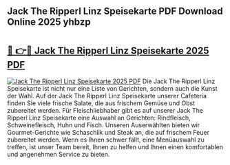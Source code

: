 ## Jack The Ripperl Linz Speisekarte PDF Download Online 2025 yhbzp

# <h2><a href="http://gc93qj.nevu.top/?p=Jack+The+Ripperl+Linz+Speisekarte">🔗 👉🔴 Jack The Ripperl Linz Speisekarte 2025 PDF</a></h2>

[![Jack The Ripperl Linz Speisekarte 2025 PDF](https://i.imgur.com/dBaPXMq.png)](http://gc93qj.nevu.top/?p=Jack+The+Ripperl+Linz+Speisekarte)
Die Jack The Ripperl Linz Speisekarte ist nicht nur eine Liste von Gerichten, sondern auch die Kunst der Wahl. Auf der Jack The Ripperl Linz Speisekarte unserer Cafeteria finden Sie viele frische Salate, die aus frischem Gemüse und Obst zubereitet werden. Für Fleischliebhaber gibt es auf unserer Jack The Ripperl Linz Speisekarte eine Auswahl an Gerichten: Rindfleisch, Schweinefleisch, Huhn und Fisch. Unseren Auserwählten bieten wir Gourmet-Gerichte wie Schaschlik und Steak an, die auf frischem Feuer zubereitet werden. Wenn es Ihnen schwer fällt, eine Menüauswahl zu treffen, ist unser Team bereit, Ihnen zu helfen und Ihnen einen komfortablen und angenehmen Service zu bieten.
